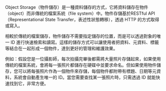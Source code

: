 Object Storage（物件儲存）是一種資料儲存的方式，它將資料儲存在物件（object）而非傳統的檔案系統（file system）中。物件存儲基於RESTful API（Representational State Transfer，表述性狀態轉移），透過 HTTP 的方式取得或寫入。

相較於傳統的檔案儲存，物件儲存不需要指定儲存的位置，而是可以透過對象的唯一 ID 進行快速檢索和讀寫。這樣的儲存方式可以讓使用者把資料、元資料、標籤等結合在一起形成一個物件，達到更好的管理和維護效果。

例如：假設您是一位攝影師，每次拍攝完畢後都需將大量照片存儲起來，如果使用傳統的檔案系統，會將每一張照片都儲存在硬碟中並要求命名。但如果使用物件儲存，您可以將每張照片作為一個物件來存儲，每個物件都附帶有標題、日期等元資料，系統會自動產生唯一的 ID。當您需要查找某一張照片時，只需透過 ID 就能快速找到它，非常方便。